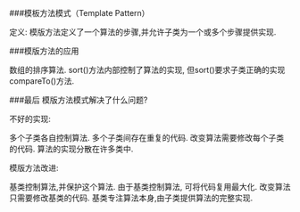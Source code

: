 ###模板方法模式（Template Pattern）

定义:
模版方法定义了一个算法的步骤,并允许子类为一个或多个步骤提供实现.

###模版方法的应用

数组的排序算法. sort()方法内部控制了算法的实现,
但sort()要求子类正确的实现compareTo()方法.


###最后 模版方法模式解决了什么问题?

不好的实现:
 
多个子类各自控制算法.
多个子类间存在重复的代码.
改变算法需要修改每个子类的代码.
算法的实现分散在许多类中. 

模版方法改进: 

基类控制算法,并保护这个算法.
由于基类控制算法, 可将代码复用最大化.
改变算法只需要修改基类的代码.
基类专注算法本身,由子类提供算法的完整实现.



